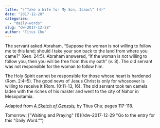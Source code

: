 ```yaml
---
title: "\"Take a Wife for My Son, Isaac\" (4)"
date: "2017-12-28"
categories: 
  - "daily-words"
slug: "dw-2017-12-28"
author: "Titus Chu"
---
```


The servant asked Abraham, “Suppose the woman is not willing to follow me to this land; should I take your son back to the land from where you came?” (Gen. 24:5). Abraham answered, “If the woman is not willing to follow you, then you will be free from this my oath” (v. 8). The old servant was not responsible for the woman to follow him.

The Holy Spirit cannot be responsible for those whose heart is hardened (Rom. 2:4–5). The good news of Jesus Christ is only for whosoever is willing to receive it (Rom. 10:11–13, 16). The old servant took ten camels laden with the riches of his master and went to the city of Nahor in Mesopotamia.

Adapted from _[A Sketch of Genesis](/book-gen-sketch "Go to the listing for this book."),_ by Titus Chu; pages 117-118.

Tomorrow: ["Waiting and Praying" (1)](/dw-2017-12-29 "Go to the entry for this "Daily Word."")
